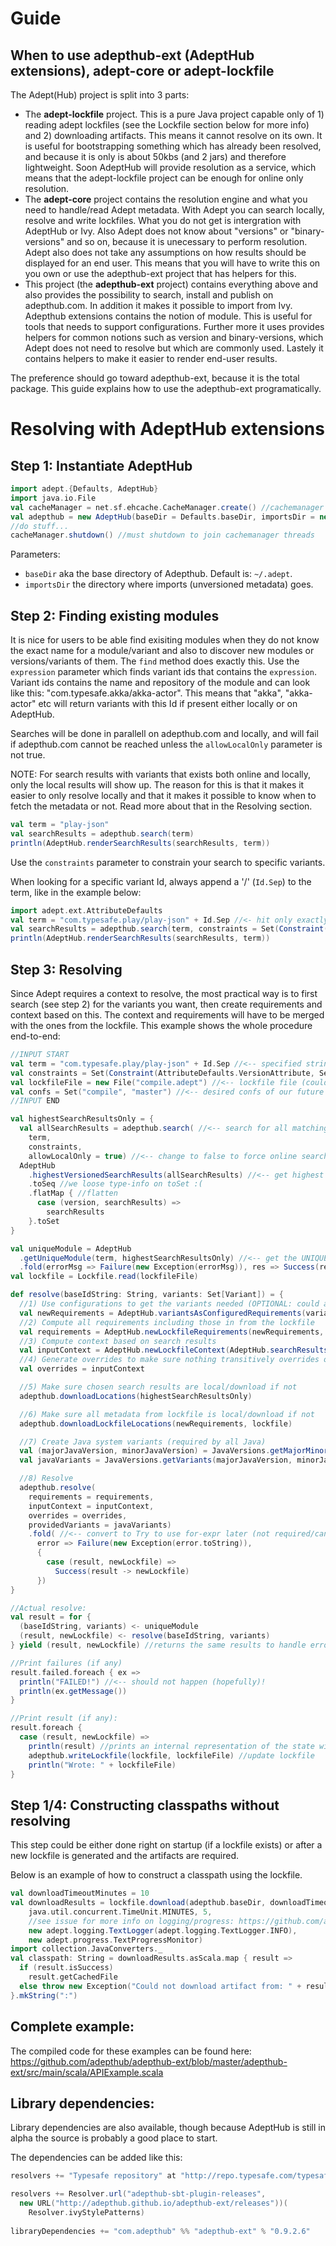 # Guide

## When to use adepthub-ext (AdeptHub extensions), adept-core or adept-lockfile
The Adept(Hub) project is split into 3 parts:
- The **adept-lockfile** project. This is a pure Java project capable only of 1) reading adept lockfiles (see the Lockfile section below for more info) and 2) downloading artifacts. This means it cannot resolve on its own. It is useful for bootstrapping something which has already been resolved, and because it is only is about 50kbs (and 2 jars) and therefore lightweight. Soon AdeptHub will provide resolution as a service, which means that the adept-lockfile project can be enough for online only resolution.
- The **adept-core** project contains the resolution engine and what you need to handle/read Adept metadata. With Adept you can search locally, resolve and write lockfiles. What you do not get is intergration with AdeptHub or Ivy. Also Adept does not know about "versions" or "binary-versions" and so on, because it is unecessary to perform resolution. Adept also does not take any assumptions on how results should be displayed for an end user. This means that you will have to write this on you own or use the adepthub-ext project that has helpers for this.
- This project (the **adepthub-ext** project) contains everything above and also provides the possibility to search, install and publish on adepthub.com. In addition it makes it possible to import from Ivy. Adepthub extensions contains the notion of module. This is useful for tools that needs to support configurations. Further more it uses provides helpers for common notions such as version and binary-versions, which Adept does not need to resolve but which are commonly used. Lastely it contains helpers to make it easier to render end-user results.

The preference should go toward adepthub-ext, because it is the total package. 
This guide explains how to use the adepthub-ext programatically.


# Resolving with AdeptHub extensions

## Step 1: Instantiate AdeptHub
```scala
import adept.{Defaults, AdeptHub}
import java.io.File
val cacheManager = net.sf.ehcache.CacheManager.create() //cachemanager is kept running to speed up later resolutions
val adepthub = new AdeptHub(baseDir = Defaults.baseDir, importsDir = new File("adept-imports"), cacheManager = cacheManager)
//do stuff...
cacheManager.shutdown() //must shutdown to join cachemanager threads
```

Parameters:
- `baseDir` aka the base directory of Adepthub. Default is: `~/.adept`.
- `importsDir` the directory where imports (unversioned metadata) goes.


## Step 2: Finding existing modules
It is nice for users to be able find exisiting modules when they do not know the exact name for a module/variant and also to discover new modules or versions/variants of them. The `find` method does exactly this.
Use the `expression` parameter which finds variant ids that contains the `expression`. Variant ids contains the name and repository of the module and can look like this: "com.typesafe.akka/akka-actor". This means that "akka", "akka-actor" etc will return variants with this Id if present either locally or on AdeptHub.

Searches will be done in parallell on adepthub.com  and locally, and will fail if adepthub.com cannot be reached unless the `allowLocalOnly` parameter is not true. 

NOTE: For search results with variants that exists both online and locally, only the local results will show up. The reason for this is that it makes it easier to only resolve locally and that it makes it possible to know when to fetch the metadata or not. Read more about that in the Resolving section.

```scala
val term = "play-json"
val searchResults = adepthub.search(term)
println(AdeptHub.renderSearchResults(searchResults, term))
```
Use the `constraints` parameter to constrain your search to specific variants.

When looking for a specific variant Id, always append a '/' (`Id.Sep`) to the term, like in the example below:
```scala
import adept.ext.AttributeDefaults
val term = "com.typesafe.play/play-json" + Id.Sep //<- hit only exactly this module
val searchResults = adepthub.search(term, constraints = Set(Constraint(AttributeDefaults.VersionAttribute, Set("2.2.1"))))
println(AdeptHub.renderSearchResults(searchResults, term))
```

## Step 3: Resolving 
Since Adept requires a context to resolve, the most practical way is to first search (see step 2) for the variants you want, then create requirements and context based on this.
The context and requirements will have to be merged with the ones from the lockfile.
This example shows the whole procedure end-to-end:

```scala
//INPUT START
val term = "com.typesafe.play/play-json" + Id.Sep //<-- specified string
val constraints = Set(Constraint(AttributeDefaults.VersionAttribute, Set("2.2.0"))) //<-- constrain to only 2.2.0
val lockfileFile = new File("compile.adept") //<-- lockfile file (could be anything, but often we map the name to the conf of OUR module)
val confs = Set("compile", "master") //<-- desired confs of our future requirements (compile has the dependencies, master has the artifacts)
//INPUT END

val highestSearchResultsOnly = {
  val allSearchResults = adepthub.search( //<-- search for all matching term
    term,
    constraints,
    allowLocalOnly = true) //<-- change to false to force online searches - when it is true, Adept will be able to resolve if metadata is local
  AdeptHub
    .highestVersionedSearchResults(allSearchResults) //<-- get highest
    .toSeq //we loose type-info on toSet :(
    .flatMap { //flatten
      case (version, searchResults) =>
        searchResults
    }.toSet
}

val uniqueModule = AdeptHub
  .getUniqueModule(term, highestSearchResultsOnly) //<-- get the UNIQUE module matching this term/constraints...
  .fold(errorMsg => Failure(new Exception(errorMsg)), res => Success(res)) //<-- convert to Try to use for-expr later (not required/can be implented differently)
val lockfile = Lockfile.read(lockfileFile)

def resolve(baseIdString: String, variants: Set[Variant]) = {
  //1) Use configurations to get the variants needed (OPTIONAL: could also create requirements)
  val newRequirements = AdeptHub.variantsAsConfiguredRequirements(variants, baseIdString, confs)
  //2) Compute all requirements including those in from the lockfile
  val requirements = AdeptHub.newLockfileRequirements(newRequirements, lockfile)
  //3) Compute context based on search results
  val inputContext = AdeptHub.newLockfileContext(AdeptHub.searchResultsToContext(highestSearchResultsOnly), lockfile)
  //4) Generate overrides to make sure nothing transitively overrides our context (OPTIONAL: can be skipped) 
  val overrides = inputContext

  //5) Make sure chosen search results are local/download if not
  adepthub.downloadLocations(highestSearchResultsOnly)

  //6) Make sure all metadata from lockfile is local/download if not
  adepthub.downloadLockfileLocations(newRequirements, lockfile)

  //7) Create Java system variants (required by all Java)  
  val (majorJavaVersion, minorJavaVersion) = JavaVersions.getMajorMinorVersion(this.getClass, this.getClass().getClassLoader())
  val javaVariants = JavaVersions.getVariants(majorJavaVersion, minorJavaVersion)

  //8) Resolve
  adepthub.resolve(
    requirements = requirements,
    inputContext = inputContext,
    overrides = overrides,
    providedVariants = javaVariants)
    .fold( //<-- convert to Try to use for-expr later (not required/can be implented differently)
      error => Failure(new Exception(error.toString)),
      {
        case (result, newLockfile) =>
          Success(result -> newLockfile)
      })
}

//Actual resolve:
val result = for {
  (baseIdString, variants) <- uniqueModule
  (result, newLockfile) <- resolve(baseIdString, variants)
} yield (result, newLockfile) //returns the same results to handle error below

//Print failures (if any)
result.failed.foreach { ex =>
  println("FAILED!") //<-- should not happen (hopefully)!
  println(ex.getMessage())
}

//Print result (if any):
result.foreach {
  case (result, newLockfile) =>
    println(result) //prints an internal representation of the state with (large) graph - not something the user wants to see (see https://github.com/adepthub/adepthub-ext/issues/13) 
    adepthub.writeLockfile(lockfile, lockfileFile) //update lockfile
    println("Wrote: " + lockfileFile)
}
```


## Step 1/4: Constructing classpaths without resolving
This step could be either done right on startup (if a lockfile exists) or after a new lockfile is generated and the artifacts are required.

Below is an example of how to construct a classpath using the lockfile.

```scala
val downloadTimeoutMinutes = 10
val downloadResults = lockfile.download(adepthub.baseDir, downloadTimeoutMinutes, 
    java.util.concurrent.TimeUnit.MINUTES, 5, 
    //see issue for more info on logging/progress: https://github.com/adept-dm/adept/issues/35
    new adept.logging.TextLogger(adept.logging.TextLogger.INFO), 
    new adept.progress.TextProgressMonitor)
import collection.JavaConverters._
val classpath: String = downloadResults.asScala.map { result =>
  if (result.isSuccess)
    result.getCachedFile
  else throw new Exception("Could not download artifact from: " + result.artifact.locations, result.exception)
}.mkString(":")
```

## Complete example:
The compiled code for these examples can be found here: https://github.com/adepthub/adepthub-ext/blob/master/adepthub-ext/src/main/scala/APIExample.scala


## Library dependencies:
Library dependencies are also available, though because AdeptHub is still in alpha the source is probably a good place to start.

The dependencies can be added like this:
```scala
resolvers += "Typesafe repository" at "http://repo.typesafe.com/typesafe/releases/"

resolvers += Resolver.url("adepthub-sbt-plugin-releases",
  new URL("http://adepthub.github.io/adepthub-ext/releases"))(
    Resolver.ivyStylePatterns)
    
libraryDependencies += "com.adepthub" %% "adepthub-ext" % "0.9.2.6"
```
